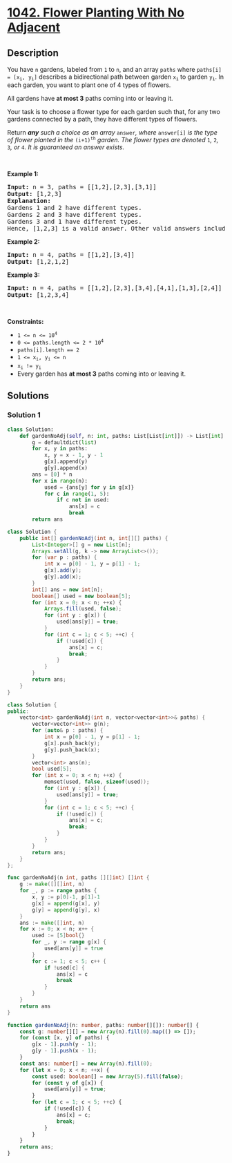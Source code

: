 # [1042. Flower Planting With No Adjacent](https://leetcode.com/problems/flower-planting-with-no-adjacent)


## Description

<p>You have <code>n</code> gardens, labeled from <code>1</code> to <code>n</code>, and an array <code>paths</code> where <code>paths[i] = [x<sub>i</sub>, y<sub>i</sub>]</code> describes a bidirectional path between garden <code>x<sub>i</sub></code> to garden <code>y<sub>i</sub></code>. In each garden, you want to plant one of 4 types of flowers.</p>

<p>All gardens have <strong>at most 3</strong> paths coming into or leaving it.</p>

<p>Your task is to choose a flower type for each garden such that, for any two gardens connected by a path, they have different types of flowers.</p>

<p>Return <em><strong>any</strong> such a choice as an array </em><code>answer</code><em>, where </em><code>answer[i]</code><em> is the type of flower planted in the </em><code>(i+1)<sup>th</sup></code><em> garden. The flower types are denoted </em><code>1</code><em>, </em><code>2</code><em>, </em><code>3</code><em>, or </em><code>4</code><em>. It is guaranteed an answer exists.</em></p>

<p>&nbsp;</p>
<p><strong class="example">Example 1:</strong></p>

<pre>
<strong>Input:</strong> n = 3, paths = [[1,2],[2,3],[3,1]]
<strong>Output:</strong> [1,2,3]
<strong>Explanation:</strong>
Gardens 1 and 2 have different types.
Gardens 2 and 3 have different types.
Gardens 3 and 1 have different types.
Hence, [1,2,3] is a valid answer. Other valid answers include [1,2,4], [1,4,2], and [3,2,1].
</pre>

<p><strong class="example">Example 2:</strong></p>

<pre>
<strong>Input:</strong> n = 4, paths = [[1,2],[3,4]]
<strong>Output:</strong> [1,2,1,2]
</pre>

<p><strong class="example">Example 3:</strong></p>

<pre>
<strong>Input:</strong> n = 4, paths = [[1,2],[2,3],[3,4],[4,1],[1,3],[2,4]]
<strong>Output:</strong> [1,2,3,4]
</pre>

<p>&nbsp;</p>
<p><strong>Constraints:</strong></p>

<ul>
	<li><code>1 &lt;= n &lt;= 10<sup>4</sup></code></li>
	<li><code>0 &lt;= paths.length &lt;= 2 * 10<sup>4</sup></code></li>
	<li><code>paths[i].length == 2</code></li>
	<li><code>1 &lt;= x<sub>i</sub>, y<sub>i</sub> &lt;= n</code></li>
	<li><code>x<sub>i</sub> != y<sub>i</sub></code></li>
	<li>Every garden has <strong>at most 3</strong> paths coming into or leaving it.</li>
</ul>

## Solutions

### Solution 1

<!-- tabs:start -->

```python
class Solution:
    def gardenNoAdj(self, n: int, paths: List[List[int]]) -> List[int]:
        g = defaultdict(list)
        for x, y in paths:
            x, y = x - 1, y - 1
            g[x].append(y)
            g[y].append(x)
        ans = [0] * n
        for x in range(n):
            used = {ans[y] for y in g[x]}
            for c in range(1, 5):
                if c not in used:
                    ans[x] = c
                    break
        return ans
```

```java
class Solution {
    public int[] gardenNoAdj(int n, int[][] paths) {
        List<Integer>[] g = new List[n];
        Arrays.setAll(g, k -> new ArrayList<>());
        for (var p : paths) {
            int x = p[0] - 1, y = p[1] - 1;
            g[x].add(y);
            g[y].add(x);
        }
        int[] ans = new int[n];
        boolean[] used = new boolean[5];
        for (int x = 0; x < n; ++x) {
            Arrays.fill(used, false);
            for (int y : g[x]) {
                used[ans[y]] = true;
            }
            for (int c = 1; c < 5; ++c) {
                if (!used[c]) {
                    ans[x] = c;
                    break;
                }
            }
        }
        return ans;
    }
}
```

```cpp
class Solution {
public:
    vector<int> gardenNoAdj(int n, vector<vector<int>>& paths) {
        vector<vector<int>> g(n);
        for (auto& p : paths) {
            int x = p[0] - 1, y = p[1] - 1;
            g[x].push_back(y);
            g[y].push_back(x);
        }
        vector<int> ans(n);
        bool used[5];
        for (int x = 0; x < n; ++x) {
            memset(used, false, sizeof(used));
            for (int y : g[x]) {
                used[ans[y]] = true;
            }
            for (int c = 1; c < 5; ++c) {
                if (!used[c]) {
                    ans[x] = c;
                    break;
                }
            }
        }
        return ans;
    }
};
```

```go
func gardenNoAdj(n int, paths [][]int) []int {
	g := make([][]int, n)
	for _, p := range paths {
		x, y := p[0]-1, p[1]-1
		g[x] = append(g[x], y)
		g[y] = append(g[y], x)
	}
	ans := make([]int, n)
	for x := 0; x < n; x++ {
		used := [5]bool{}
		for _, y := range g[x] {
			used[ans[y]] = true
		}
		for c := 1; c < 5; c++ {
			if !used[c] {
				ans[x] = c
				break
			}
		}
	}
	return ans
}
```

```ts
function gardenNoAdj(n: number, paths: number[][]): number[] {
    const g: number[][] = new Array(n).fill(0).map(() => []);
    for (const [x, y] of paths) {
        g[x - 1].push(y - 1);
        g[y - 1].push(x - 1);
    }
    const ans: number[] = new Array(n).fill(0);
    for (let x = 0; x < n; ++x) {
        const used: boolean[] = new Array(5).fill(false);
        for (const y of g[x]) {
            used[ans[y]] = true;
        }
        for (let c = 1; c < 5; ++c) {
            if (!used[c]) {
                ans[x] = c;
                break;
            }
        }
    }
    return ans;
}
```

<!-- tabs:end -->

<!-- end -->
